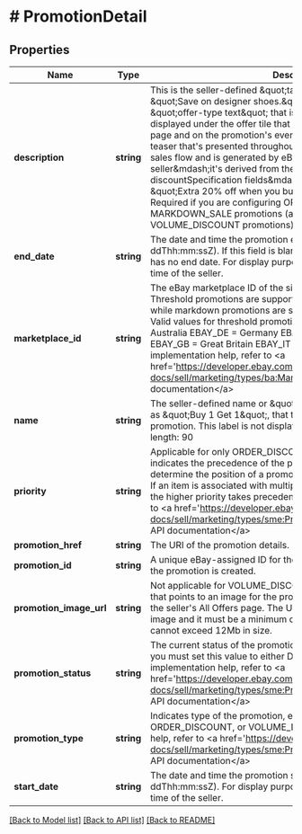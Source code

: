 # # PromotionDetail

## Properties

Name | Type | Description | Notes
------------ | ------------- | ------------- | -------------
**description** | **string** | This is the seller-defined &amp;quot;tag line&amp;quot; for the offer, such as &amp;quot;Save on designer shoes.&amp;quot; Tag lines appear under the &amp;quot;offer-type text&amp;quot; that is generated for a promotion and displayed under the offer tile that is shown on the seller&#39;s All Offers page and on the promotion&#39;s event page. Note: Offer-type text is a teaser that&#39;s presented throughout the buyer&#39;s journey through the sales flow and is generated by eBay. This text is not editable by the seller&amp;mdash;it&#39;s derived from the settings in the discountRules and discountSpecification fields&amp;mdash;and can be, for example, &amp;quot;Extra 20% off when you buy 3+&amp;quot;. Maximum length: 50 Required if you are configuring ORDER_DISCOUNT or MARKDOWN_SALE promotions (and not valid for VOLUME_DISCOUNT promotions). | [optional]
**end_date** | **string** | The date and time the promotion ends in UTC format (yyyy-MM-ddThh:mm:ssZ). If this field is blank (null), it indicates the promotion has no end date. For display purposes, convert this time into the local time of the seller. | [optional]
**marketplace_id** | **string** | The eBay marketplace ID of the site where the promotion is hosted. Threshold promotions are supported on a select set of marketplaces while markdown promotions are supported on all eBay marketplaces. Valid values for threshold promotions are as follows: EBAY_AU &#x3D; Australia EBAY_DE &#x3D; Germany EBAY_ES &#x3D; Spain EBAY_FR &#x3D; France EBAY_GB &#x3D; Great Britain EBAY_IT &#x3D; Italy EBAY_US &#x3D; United States For implementation help, refer to &lt;a href&#x3D;&#39;https://developer.ebay.com/api-docs/sell/marketing/types/ba:MarketplaceIdEnum&#39;&gt;eBay API documentation&lt;/a&gt; | [optional]
**name** | **string** | The seller-defined name or &amp;quot;title&amp;quot; of the promotion, such as &amp;quot;Buy 1 Get 1&amp;quot;, that the seller can use to identify a promotion. This label is not displayed in end-user flows. Maximum length: 90 | [optional]
**priority** | **string** | Applicable for only ORDER_DISCOUNT promotions, this field indicates the precedence of the promotion, which is used to determine the position of a promotion on the seller&#39;s All Offers page. If an item is associated with multiple promotions, the promotion with the higher priority takes precedence. For implementation help, refer to &lt;a href&#x3D;&#39;https://developer.ebay.com/api-docs/sell/marketing/types/sme:PromotionPriorityEnum&#39;&gt;eBay API documentation&lt;/a&gt; | [optional]
**promotion_href** | **string** | The URI of the promotion details. | [optional]
**promotion_id** | **string** | A unique eBay-assigned ID for the promotion that&#39;s generated when the promotion is created. | [optional]
**promotion_image_url** | **string** | Not applicable for VOLUME_DISCOUNT promotions, this field is a URL that points to an image for the promotion. This image is displayed on the seller&#39;s All Offers page. The URL must point to either JPEG or PNG image and it must be a minimum of 500x500 pixels in dimension and cannot exceed 12Mb in size. | [optional]
**promotion_status** | **string** | The current status of the promotion. When creating a new promotion, you must set this value to either DRAFT or SCHEDULED. For implementation help, refer to &lt;a href&#x3D;&#39;https://developer.ebay.com/api-docs/sell/marketing/types/sme:PromotionStatusEnum&#39;&gt;eBay API documentation&lt;/a&gt; | [optional]
**promotion_type** | **string** | Indicates type of the promotion, either MARKDOWN_SALE, ORDER_DISCOUNT, or VOLUME_DISCOUNT. For implementation help, refer to &lt;a href&#x3D;&#39;https://developer.ebay.com/api-docs/sell/marketing/types/sme:PromotionTypeEnum&#39;&gt;eBay API documentation&lt;/a&gt; | [optional]
**start_date** | **string** | The date and time the promotion starts in UTC format (yyyy-MM-ddThh:mm:ssZ). For display purposes, convert this time into the local time of the seller. | [optional]

[[Back to Model list]](../../README.md#models) [[Back to API list]](../../README.md#endpoints) [[Back to README]](../../README.md)
